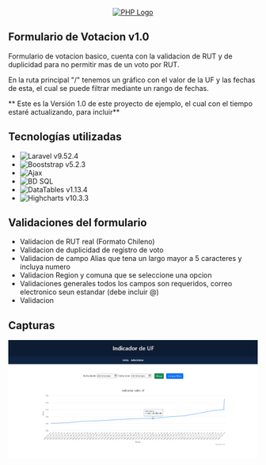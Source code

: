 <p align="center"><a href="" target="_blank"><img src="https://upload.wikimedia.org/wikipedia/commons/thumb/2/27/PHP-logo.svg/2560px-PHP-logo.svg.png" width="400" alt="PHP Logo"></a></p>

<p align="center">

</p>

## Formulario de Votacion v1.0
Formulario de votacion basico, cuenta con la validacion de RUT y de duplicidad para no permitir mas de un voto por RUT.

En la ruta principal "/" tenemos un gráfico con el valor de la UF y las fechas de esta, el cual se puede filtrar mediante un rango de fechas.

** Este es la Versión 1.0 de este proyecto de ejemplo, el cual con el tiempo estaré actualizando, para incluir** 

## Tecnologías utilizadas
- <img src="https://img.shields.io/badge/Laravel-v9.52.4-red" alt="Laravel v9.52.4">
- <img src="https://img.shields.io/badge/Booststrap-v5.2.3-blueviolet" alt="Booststrap v5.2.3">
- <img src="https://img.shields.io/badge/-Ajax-inactive" alt="Ajax">
- <img src="https://img.shields.io/badge/-BD%20SQL-lightgrey" alt="BD SQL">
- <img src="https://img.shields.io/badge/DataTables%20-v1.13.4-blue" alt="DataTables v1.13.4">
- <img src="https://img.shields.io/badge/Highcharts-v10.3.3-9cf" alt="Highcharts v10.3.3">

## Validaciones del formulario
- Validacion de RUT real (Formato Chileno)
- Validacion de duplicidad de registro de voto
- Validacion de campo Alias que tena un largo mayor a 5 caracteres y incluya numero
- Validacion Region y comuna que se seleccione una opcion
- Validaciones generales todos los campos son requeridos, correo electronico seun estandar (debe incluir @)
- Validacion 


## Capturas
![Imagen del proyecto](https://github.com/DavidVidal-DelRio/referencias-proyectos/blob/master/laravel-crud/Home.PNG)
